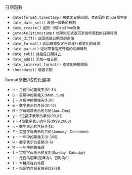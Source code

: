 日期函數

- `date(format,timestamp)` <small>格式化日期時間，並返回格式化日期字串</small>
- `date_date_set()` <small>設置一個新的日期</small>
- `date_create()` <small>返回一個DateTime對象</small>
- `getdate($timestamp)` <small>以陣列形式返回某個時間戳的日期時間</small>
- `date_diff()` <small>返回兩個日期間的差值</small>
- `date_format()` <small>返回根據指定格式進行格式化的日期</small>
- `date_parse()` <small>返回帶有指定日期的關聯陣列</small>
- `date_sub()` <small>從指定日期減去</small>
- `date_add()` <small>添加一個日期</small>
- `date_interval_format()` <small>格式化時間間隔</small>
- `checkdate()` <small>驗證日期</small>

format參數/格式化選項

 - `d` - <small>月份中的第幾天(01-31)</small>
 - `D` - <small>星期中的第幾天(Mon...Sun)</small>
 - `j` - <small>月份中的第幾天(1-31)</small>
 - `m` - <small>數字表示的月份(01-12)</small>
 - `M` - <small>字母縮寫表示的月份(Jan...Dec)</small>
 - `y` - <small>2位數字表示的年份(99,03)</small>
 - `Y` - <small>4位數字表示的年份(1999,2003)</small>
 - `n` - <small>數字表示的月份(1-12)</small>
 - `F` - <small>完整字母表示的月份(January...December)</small>
 - `z` - <small>一年中的第幾天(0-365)</small>
 - `w` - <small>數字表示的星期(0-6)</small>
 - `W` - <small>一年中的第幾週</small>
 - `l` - <small>完整字母表示的星期(Sunday...Saturday)</small>
 - `L` - <small>是否為閨年(閨年為1，否則為0)</small>
 - `T` - <small>本機所在的時區</small>
 - `t` - <small>指定的月份有幾天(28-31)</small>